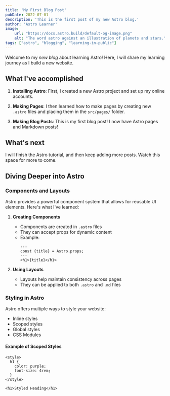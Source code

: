 ```yaml
---
title: 'My First Blog Post'
pubDate: 2022-07-01
description: 'This is the first post of my new Astro blog.'
author: 'Astro Learner'
image:
    url: "https://docs.astro.build/default-og-image.png"
    alt: "The word astro against an illustration of planets and stars."
tags: ["astro", "blogging", "learning-in-public"]
---
```

Welcome to my _new blog_ about learning Astro! Here, I will share my learning journey as I build a new website.

## What I've accomplished

1. **Installing Astro**: First, I created a new Astro project and set up my online accounts.

2. **Making Pages**: I then learned how to make pages by creating new `.astro` files and placing them in the `src/pages/` folder.

3. **Making Blog Posts**: This is my first blog post! I now have Astro pages and Markdown posts!

## What's next

I will finish the Astro tutorial, and then keep adding more posts. Watch this space for more to come.

## Diving Deeper into Astro

### Components and Layouts
Astro provides a powerful component system that allows for reusable UI elements. Here's what I've learned:

1. **Creating Components**
   - Components are created in `.astro` files
   - They can accept props for dynamic content
   - Example:
     ```astro
     ---
     const {title} = Astro.props;
     ---
     <h1>{title}</h1>
     ```

2. **Using Layouts**
   - Layouts help maintain consistency across pages
   - They can be applied to both `.astro` and `.md` files

### Styling in Astro
Astro offers multiple ways to style your website:

- Inline styles
- Scoped styles
- Global styles
- CSS Modules

#### Example of Scoped Styles
```astro
<style>
  h1 {
    color: purple;
    font-size: 4rem;
  }
</style>

<h1>Styled Heading</h1>
